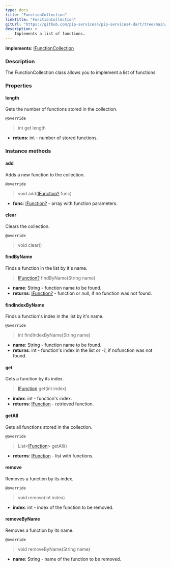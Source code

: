 ```yaml
---
type: docs
title: "FunctionCollection"
linkTitle: "FunctionCollection"
gitUrl: "https://github.com/pip-services4/pip-services4-dart/tree/main/pip-services4-expressions-dart"
description: > 
    Implements a list of functions.
---
```


**Implements**: [IFunctionCollection](../ifunction_collection)

### Description

The FunctionCollection class allows you to implement a list of functions


### Properties

#### length
Gets the number of functions stored in the collection.

`@override`
> int get length

- **retuns**: int - number of stored functions.

### Instance methods

#### add
Adds a new function to the collection.

`@override`
> void add([IFunction?](../ifunction) func)

- **func**: [IFunction?](../ifunction) - array with function parameters.


#### clear
Clears the collection.

`@override`
> void clear()


#### findByName
Finds a function in the list by it's name.

> [IFunction?](../ifunction) findByName(String name)

- **name**: String - function name to be found.
- **returns**: [IFunction?](../ifunction) - function or *null*, if no function was not found.

#### findIndexByName
Finds a function's index in the list by it's name. 

`@override`
> int findIndexByName(String name)

- **name**: String - function name to be found.
- **returns**: int - function's index in the list or *-1*, if nofunction was not found.

#### get
Gets a function by its index.

> [IFunction](../ifunction) get(int index)

- **index**: int - function's index.
- **returns**: [IFunction](../ifunction) - retrieved function.

#### getAll
Gets all functions stored in the collection.

`@override`
> List<[IFunction](../ifunction)> getAll()

- **returns**: [IFunction](../ifunction) - list with functions.


#### remove
Removes a function by its index.

`@override`
> void remove(int index)

- **index**: int - index of the function to be removed.

#### removeByName
Removes a function by its name.

`@override`
> void removeByName(String name)

- **name**: String - name of the function to be removed.

